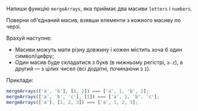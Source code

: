 Напиши функцію `mergeArrays`, яка приймає два масиви `letters` і `numbers`.

Поверни об'єднаний масив, взявши елементи з кожного масиву по черзі.

Врахуй наступне:

- Масиви можуть мати різну довжину і кожен містить хоча б один символ/цифру;
- Один масив буде складатися з букв (в нижньому регістрі, `a-z`), а другий — з цілих чисел (всі додатні, починаючи з `1`).

Приклади:

```javascript
mergeArrays(['a', 'b'], [1, 2]) === ['a', 1, 'b', 2];
mergeArrays(['a', 'b', 'c'], [1]) === ['a', 1, 'b', 'c'];
mergeArrays(['a'], [1, 2, 3]) === ['a', 1, 2, 3];
```

